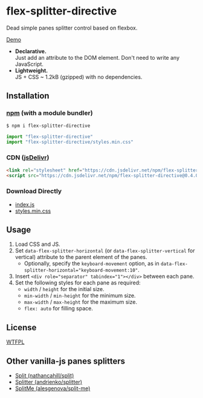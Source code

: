 # flex-splitter-directive

Dead simple panes splitter control based on flexbox.

[Demo](https://luncheon.github.io/flex-splitter-directive/)

* **Declarative.**  
  Just add an attribute to the DOM element. Don't need to write any JavaScript.
* **Lightweight.**  
  JS + CSS ~ 1.2kB (gzipped) with no dependencies.


## Installation

### [npm](https://www.npmjs.com/package/flex-splitter-directive) (with a module bundler)

```sh
$ npm i flex-splitter-directive
```

```js
import "flex-splitter-directive"
import "flex-splitter-directive/styles.min.css"
```

### CDN ([jsDelivr](https://www.jsdelivr.com/package/npm/flex-splitter-directive))

```html
<link rel="stylesheet" href="https://cdn.jsdelivr.net/npm/flex-splitter-directive@0.4.0/styles.min.css">
<script src="https://cdn.jsdelivr.net/npm/flex-splitter-directive@0.4.0"></script>
```

### Download Directly

* [index.js](https://cdn.jsdelivr.net/npm/flex-splitter-directive@0.4.0/index.js)
* [styles.min.css](https://cdn.jsdelivr.net/npm/flex-splitter-directive@0.4.0/styles.min.css)


## Usage

1. Load CSS and JS.
2. Set `data-flex-splitter-horizontal` (or `data-flex-splitter-vertical` for vertical) attribute to the parent element of the panes.
    * Optionally, specify the `keyboard-movement` option, as in `data-flex-splitter-horizontal="keyboard-movement:10"`.
3. Insert `<div role="separator" tabindex="1"></div>` between each pane.
4. Set the following styles for each pane as required:
    * `width` / `height` for the initial size.
    * `min-width` / `min-height` for the minimum size.
    * `max-width` / `max-height` for the maximum size.
    * `flex: auto` for filling space.


## License

[WTFPL](http://www.wtfpl.net/)


## Other vanilla-js panes splitters

* [Split (nathancahill/split)](https://github.com/nathancahill/split)
* [Splitter (andrienko/splitter)](https://github.com/andrienko/splitter)
* [SplitMe (alesgenova/split-me)](https://github.com/alesgenova/split-me)
